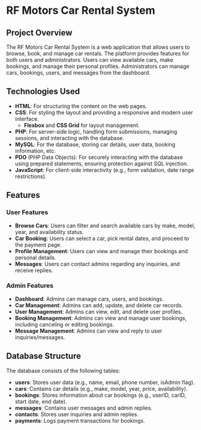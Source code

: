 # RF Motors Car Rental System

## Project Overview

The RF Motors Car Rental System is a web application that allows users to browse, book, and manage car rentals. The platform provides features for both users and administrators. Users can view available cars, make bookings, and manage their personal profiles. Administrators can manage cars, bookings, users, and messages from the dashboard.

## Technologies Used

- **HTML**: For structuring the content on the web pages.
- **CSS**: For styling the layout and providing a responsive and modern user interface.
  - **Flexbox** and **CSS Grid** for layout management.
- **PHP**: For server-side logic, handling form submissions, managing sessions, and interacting with the database.
- **MySQL**: For the database, storing car details, user data, booking information, etc.
- **PDO** (PHP Data Objects): For securely interacting with the database using prepared statements, ensuring protection against SQL injection.
- **JavaScript**: For client-side interactivity (e.g., form validation, date range restrictions).

## Features

### User Features
- **Browse Cars**: Users can filter and search available cars by make, model, year, and availability status.
- **Car Booking**: Users can select a car, pick rental dates, and proceed to the payment page.
- **Profile Management**: Users can view and manage their bookings and personal details.
- **Messages**: Users can contact admins regarding any inquiries, and receive replies.

### Admin Features
- **Dashboard**: Admins can manage cars, users, and bookings.
- **Car Management**: Admins can add, update, and delete car records.
- **User Management**: Admins can view, edit, and delete user profiles.
- **Booking Management**: Admins can view and manage user bookings, including canceling or editing bookings.
- **Message Management**: Admins can view and reply to user inquiries/messages.

## Database Structure

The database consists of the following tables:
- **users**: Stores user data (e.g., name, email, phone number, isAdmin flag).
- **cars**: Contains car details (e.g., make, model, year, price, availability).
- **bookings**: Stores information about car bookings (e.g., userID, carID, start date, end date).
- **messages**: Contains user messages and admin replies.
- **contacts**: Stores user inquiries and admin replies.
- **payments**: Logs payment transactions for bookings.
